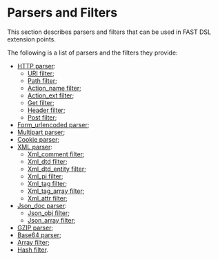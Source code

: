 [link-http]:                    parsers/http.md
[link-uri]:                     parsers/http.md#uri-filter
[link-path]:                    parsers/http.md#path-filter
[link-actionname]:              parsers/http.md#actionname-filter
[link-actionext]:               parsers/http.md#actionext-filter
[link-get]:                     parsers/http.md#get-filter
[link-header]:                  parsers/http.md#header-filter
[link-post]:                    parsers/http.md#post-filter
[link-formurlencoded]:          parsers/form-urlencoded.md
[link-multipart]:               parsers/multipart.md
[link-cookie]:                  parsers/cookie.md
[link-xml]:                     parsers/xml.md
[link-xmlcomment]:              parsers/xml.md#xmlcomment-filter
[link-xmldtd]:                  parsers/xml.md#xmldtd-filter
[link-xmldtdentity]:            parsers/xml.md#xmldtdentity-filter
[link-xmlpi]:                   parsers/xml.md#xmlpi-filter
[link-xmltag]:                  parsers/xml.md#xmltag-filter
[link-xmltagarray]:             parsers/xml.md#xmltagarray-filter
[link-xmlattr]:                 parsers/xml.md#xmlattr-filter
[link-jsondoc]:                 parsers/json.md
[link-jsonobj]:                 parsers/json.md#jsonobj-filter
[link-jsonarray]:               parsers/json.md#jsonarray-filter
[link-array]:                   parsers/array.md
[link-hash]:                    parsers/hash.md
[link-gzip]:                    parsers/gzip.md
[link-base64]:                  parsers/base64.md

# Parsers and Filters

This section describes parsers and filters that can be used in FAST DSL extension points.

The following is a list of parsers and the filters they provide:
* [HTTP parser][link-http]:
    * [URI filter][link-uri];
    * [Path filter][link-path];
    * [Action_name filter][link-actionname];
    * [Action_ext filter][link-actionext];
    * [Get filter][link-get];
    * [Header filter][link-header];
    * [Post filter][link-post];
* [Form_urlencoded parser][link-formurlencoded];
* [Multipart parser][link-multipart];
* [Cookie parser][link-cookie];
* [XML parser][link-xml]:
    * [Xml_comment filter][link-xmlcomment];
    * [Xml_dtd filter][link-xmldtd];
    * [Xml_dtd_entity filter][link-xmldtdentity];
    * [Xml_pi filter][link-xmlpi];
    * [Xml_tag filter][link-xmltag];
    * [Xml_tag_array filter][link-xmltagarray];
    * [Xml_attr filter][link-xmlattr];
* [Json_doc parser][link-jsondoc]:
    * [Json_obj filter][link-jsonobj];
    * [Json_array filter][link-jsonarray];
* [GZIP parser][link-gzip];
* [Base64 parser][link-base64];
* [Array filter][link-array];
* [Hash filter][link-hash].

